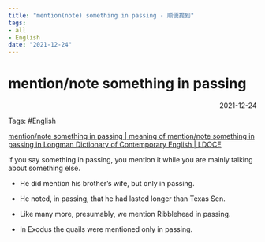 ```yaml
---
title: "mention(note) something in passing - 顺便提到"
tags:
- all
- English
date: "2021-12-24"
---
```

# mention/note something in passing

<div align="right"> 2021-12-24</div>

Tags: #English

[mention/note something in passing | meaning of mention/note something in passing in Longman Dictionary of Contemporary English | LDOCE](https://www.ldoceonline.com/dictionary/mention-note-something-in-passing)

if you say something in passing, you mention it while you are mainly talking about something else.

- He did mention his brother’s wife, but only in passing. 

- He noted, in passing, that he had lasted longer than Texas Sen.
- Like many more, presumably, we mention Ribblehead in passing.
- In Exodus the quails were mentioned only in passing.